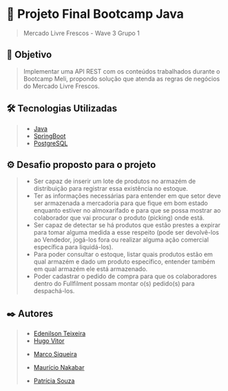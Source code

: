 #  🚀 Projeto Final Bootcamp Java

> Mercado Livre Frescos - Wave 3 Grupo 1

##  📄 Objetivo
> Implementar uma API REST com os conteúdos trabalhados durante o Bootcamp Meli, propondo solução que atenda as regras de negócios do Mercado Livre Frescos.

##  🛠️ Tecnologias Utilizadas
> - [Java](https://www.java.com/pt-BR/download/help/index.html)
> - [SpringBoot](https://spring.io/)
> - [PostgreSQL](https://www.postgresql.org/)

## ⚙️ Desafio proposto para o projeto
> - Ser capaz de inserir um lote de produtos no armazém de distribuição para registrar
essa existência no estoque.
> - Ter as informações necessárias para entender em que setor deve ser armazenada a
mercadoria para que fique em bom estado enquanto estiver no almoxarifado e para
que se possa mostrar ao colaborador que vai procurar o produto (picking) onde está.
> - Ser capaz de detectar se há produtos que estão prestes a expirar para tomar alguma medida a esse respeito (pode ser devolvê-los ao Vendedor, jogá-los fora ou realizar alguma ação comercial específica para liquidá-los).
> - Para poder consultar o estoque, listar quais produtos estão em qual armazém e dado um produto específico, entender também em qual armazém ele está armazenado.
> - Poder cadastrar o pedido de compra para que os colaboradores dentro do Fullfilment possam montar o(s) pedido(s) para despachá-los.

## ✒️ Autores
> - [Edenilson Teixeira](https://github.com/EddieMeli)
> - [Hugo Vitor](https://github.com/HugoVictorDev) <p>
> - [Marco Siqueira](https://github.com/siqueirama) <p>
> - [Maurício Nakabar](https://github.com/mnakabar) <p>
> - [Patrícia Souza](https://github.com/patriciasouzass)